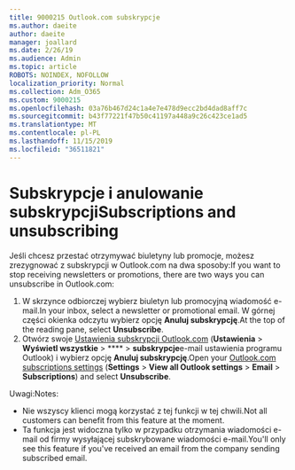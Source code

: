 ```yaml
---
title: 9000215 Outlook.com subskrypcje
ms.author: daeite
author: daeite
manager: joallard
ms.date: 2/26/19
ms.audience: Admin
ms.topic: article
ROBOTS: NOINDEX, NOFOLLOW
localization_priority: Normal
ms.collection: Adm_O365
ms.custom: 9000215
ms.openlocfilehash: 03a76b467d24c1a4e7e478d9ecc2bd4dad8aff7c
ms.sourcegitcommit: b43f77221f47b50c41197a448a9c26c423ce1ad5
ms.translationtype: MT
ms.contentlocale: pl-PL
ms.lasthandoff: 11/15/2019
ms.locfileid: "36511821"
---
```

# <a name="subscriptions-and-unsubscribing"></a><span data-ttu-id="6d9cf-102">Subskrypcje i anulowanie subskrypcji</span><span class="sxs-lookup"><span data-stu-id="6d9cf-102">Subscriptions and unsubscribing</span></span>

<span data-ttu-id="6d9cf-103">Jeśli chcesz przestać otrzymywać biuletyny lub promocje, możesz zrezygnować z subskrypcji w Outlook.com na dwa sposoby:</span><span class="sxs-lookup"><span data-stu-id="6d9cf-103">If you want to stop receiving newsletters or promotions, there are two ways you can unsubscribe in Outlook.com:</span></span>

1. <span data-ttu-id="6d9cf-104">W skrzynce odbiorczej wybierz biuletyn lub promocyjną wiadomość e-mail.</span><span class="sxs-lookup"><span data-stu-id="6d9cf-104">In your inbox, select a newsletter or promotional email.</span></span> <span data-ttu-id="6d9cf-105">W górnej części okienka odczytu wybierz opcję **Anuluj subskrypcję**.</span><span class="sxs-lookup"><span data-stu-id="6d9cf-105">At the top of the reading pane, select **Unsubscribe**.</span></span>
2. <span data-ttu-id="6d9cf-106">Otwórz swoje [Ustawienia subskrypcji Outlook.com](https://outlook.live.com/mail/options/mail/brandsSubscriptions) (**Ustawienia** > **Wyświetl wszystkie** > \*\*\*\* > **subskrypcje**e-mail ustawienia programu Outlook) i wybierz opcję **Anuluj subskrypcję**.</span><span class="sxs-lookup"><span data-stu-id="6d9cf-106">Open your [Outlook.com subscriptions settings](https://outlook.live.com/mail/options/mail/brandsSubscriptions) (**Settings** > **View all Outlook settings** > **Email** > **Subscriptions**) and select **Unsubscribe**.</span></span>

<span data-ttu-id="6d9cf-107">Uwagi:</span><span class="sxs-lookup"><span data-stu-id="6d9cf-107">Notes:</span></span>

- <span data-ttu-id="6d9cf-108">Nie wszyscy klienci mogą korzystać z tej funkcji w tej chwili.</span><span class="sxs-lookup"><span data-stu-id="6d9cf-108">Not all customers can benefit from this feature at the moment.</span></span>
- <span data-ttu-id="6d9cf-109">Ta funkcja jest widoczna tylko w przypadku otrzymania wiadomości e-mail od firmy wysyłającej subskrybowane wiadomości e-mail.</span><span class="sxs-lookup"><span data-stu-id="6d9cf-109">You'll only see this feature if you've received an email from the company sending subscribed email.</span></span>